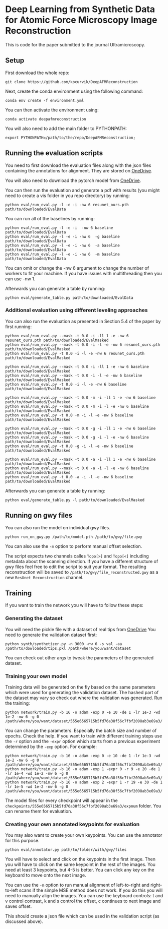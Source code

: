 # Deep Learning from Synthetic Data for Atomic Force Microscopy Image Reconstruction

This is code for the paper submitted to the journal Ultramicroscopy.

## Setup

First download the whole repo:

    git clone https://github.com/kocurvik/DeepAFMReconstruction

Next, create the conda environment using the following command:

    conda env create -f environment.yml
You can then activate the environment using:

    conda activate deepafmreconstruction
You will also need to add the main folder to PYTHONPATH:

    export PYTHONPATH=/path/to/the/repo/DeepAFMReconstruction;
## Running the evaluation scripts
You need to first download the evaluation files along with the json files containing the annotations for alignment. They are stored on [OneDrive](https://liveuniba-my.sharepoint.com/:u:/g/personal/kocur15_uniba_sk/Ec93gfLrzdNDmCwxgkkqEA0BrhvA0lhCSMpf71OOJbsHxg?e=vgEOcp).

You will also need to download the pytorch model from [OneDrive](https://liveuniba-my.sharepoint.com/:u:/g/personal/kocur15_uniba_sk/Ee57hdE5W-1Lp7EIr4L0TtoBQOliNIjUYkYsMYtdKsqNRw?e=B0ozci).

You can then run the evaluation and generate a pdf with results (you might need to create a vis folder in you repo directory) by running:

    python eval/run_eval.py -l -e -i -nw 6 resunet_ours.pth path/to/downloaded/EvalData
You can run all of the baselines by running:

    python eval/run_eval.py -l -e -i  -nw 6 baseline path/to/downloaded/EvalData
    python eval/run_eval.py -l -e -i -nw 6  -g baseline path/to/downloaded/EvalData
    python eval/run_eval.py -l -e -i -nw 6  -a baseline path/to/downloaded/EvalData
    python eval/run_eval.py -l -e -i -nw 6  -m baseline path/to/downloaded/EvalData

You can omit or change the -nw 6 argument to change the number of workers to fit your machine. If you have issues with multithreading then you can use -nw 1.

Afterwards you can generate a table by running:

    python eval/generate_table.py path/to/downloaded/EvalData
    
### Additional evaluation using different leveling approaches

You can also run the evaluation as presented in Section 5.4 of the paper by first running:

    python eval/run_eval.py --mask -t 0.0 -i -ll 1 -e -nw 6 resunet_ours.pth path/to/downloaded/EvalMasked
    python eval/run_eval.py --mask -t 0.0 -i -l -e -nw 6 resunet_ours.pth path/to/downloaded/EvalMasked
    python eval/run_eval.py -t 0.0 -i -l -e -nw 6 resunet_ours.pth path/to/downloaded/EvalMasked

    python eval/run_eval.py --mask -t 0.0 -i -ll 1 -e -nw 6 baseline path/to/downloaded/EvalMasked
    python eval/run_eval.py --mask -t 0.0 -i -l -e -nw 6 baseline path/to/downloaded/EvalMasked
    python eval/run_eval.py -t 0.0 -i -l -e -nw 6 baseline path/to/downloaded/EvalMasked

    python eval/run_eval.py --mask -t 0.0 -m -i -ll 1 -e -nw 6 baseline path/to/downloaded/EvalMasked
    python eval/run_eval.py --mask -t 0.0 -m -i -l -e -nw 6 baseline path/to/downloaded/EvalMasked
    python eval/run_eval.py -t 0.0 -m -i -l -e -nw 6 baseline path/to/downloaded/EvalMasked

    python eval/run_eval.py --mask -t 0.0 -g -i -ll 1 -e -nw 6 baseline path/to/downloaded/EvalMasked
    python eval/run_eval.py --mask -t 0.0 -g -i -l -e -nw 6 baseline path/to/downloaded/EvalMasked
    python eval/run_eval.py -t 0.0 -g -i -l -e -nw 6 baseline path/to/downloaded/EvalMasked

    python eval/run_eval.py --mask -t 0.0 -a -i -ll 1 -e -nw 6 baseline path/to/downloaded/EvalMasked
    python eval/run_eval.py --mask -t 0.0 -a -i -l -e -nw 6 baseline path/to/downloaded/EvalMasked
    python eval/run_eval.py -t 0.0 -a -i -l -e -nw 6 baseline path/to/downloaded/EvalMasked
    
Afterwards you can generate a table by running:

    python eval/generate_table.py -l path/to/downloaded/EvalMasked

## Running on gwy files
 You can also run the model on individual gwy files. 
 

    python run_on_gwy.py /path/to/model.pth /path/to/gwy/file.gwy
You can also use the `-m` option to perform manual offset selection. 

The script expects two channels calles `Topo[>]` and `Topo[<]` including metadata about the scanning direction. If you have a different structure of gwy files feel free to edit the script to suit your format. The resulting reconstruction will be saved to `/path/to/gwy/file_reconstructed.gwy` as a new `ResUnet Reconstruction` channel.

## Training
If you want to train the network you will have to follow these steps:
### Generating the dataset
You will need the pickle file with a dataset of real tips from [OneDrive](https://liveuniba-my.sharepoint.com/:u:/g/personal/kocur15_uniba_sk/EWDE0kbGQBJNr173VGjKLB0BlEj6PYQFJ_YOyzfFX1ZzHQ?e=gyhP3T)
You need to generate the validation dataset first:

    python synth/synthetizer.py -n 3000 -nw 6 -s val -aa /path/to/dowloaded/tips.pkl /path/where/you/want/dataset
You can check out other args to tweak the parameters of the generated dataset.
### Training your own model
Training data will be generated on the fly based on the same parameters which were used for generating the validation dataset. The hashed part of the dataset may vary so check out where the validation was generated.
Run the training:

    python network/train.py -b 16 -o adam -exp 0 -e 10 -de 1 -lr 1e-3 -wd 1e-2 -nw 6 -g 0 /path/where/you/want/dataset/555e6565715b5fd76a38f56c7fbf2098ab3e69a3/
You can change the parameters. Especially the batch size and number of epochs. Check the help. If you want to train with different training steps use the `-r` option and the `-expr` option which starts from a previous experiment determined by the `-exp` option. For example:

    python network/train.py -b 16 -o adam -exp 0 -e 10 -de 1 -lr 1e-3 -wd 1e-2 -nw 6 -g 0 /path/where/you/want/dataset/555e6565715b5fd76a38f56c7fbf2098ab3e69a3/
    python network/train.py -b 16 -o adam -exp 1 -expr 0 -r 9 -e 20 -de 1 -lr 1e-4 -wd 1e-2 -nw 6 -g 0 /path/where/you/want/dataset/555e6565715b5fd76a38f56c7fbf2098ab3e69a3/
    python network/train.py -b 16 -o adam -exp 2 -expr 1 -r 19 -e 30 -de 1 -lr 1e-5 -wd 1e-2 -nw 6 -g 0 /path/where/you/want/dataset/555e6565715b5fd76a38f56c7fbf2098ab3e69a3/
The model files for every checkpoint will appear in the `checkpoints/555e6565715b5fd76a38f56c7fbf2098ab3e69a3/expnum` folder. You can rename them for evaluation.

### Creating your own annotated keypoints for evaluation
You may also want to create your own keypoints. You can use the annotator for this purpose.

    python eval/annotator.py path/to/folder/with/gwy/files
You will have to select and click on the keypoints in the first image. Then you will have to click on the same keypoint in the rest of the images. You need at least 3 keypoints, but 4-5 is better. You can click any key on the keyboard to move onto the next image.

You can use the `-m` option to run manual alignment of left-to-right and right-to-left scans if the simple MSE method does not work. If you do this you will need to manually align the images. You can use the keyboard controls: t and v control contrast, k and s control the offset, c continues to next image and saves offset.

This should create a json file which can be used in the validation script (as discussed above).
